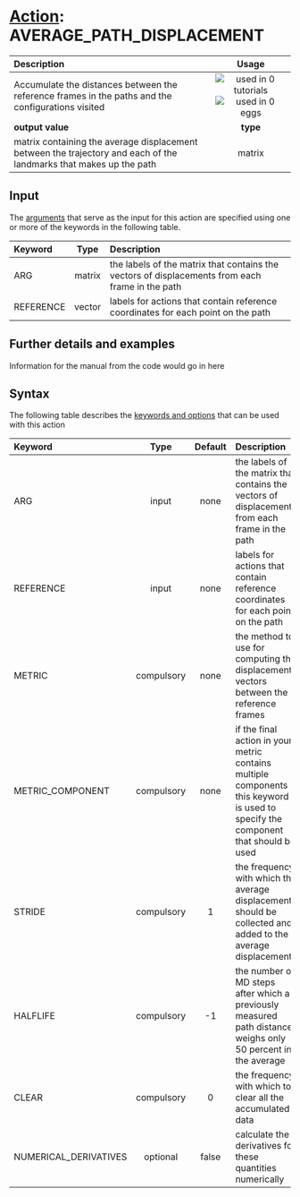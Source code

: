 # [Action](actions.md): AVERAGE_PATH_DISPLACEMENT

| Description    | Usage |
|:--------|:--------:|
| Accumulate the distances between the reference frames in the paths and the configurations visited | ![used in 0 tutorials](https://img.shields.io/badge/tutorials-0-red.svg)![used in 0 eggs](https://img.shields.io/badge/nest-0-red.svg)|
 | **output value** | **type** |
| matrix containing the average displacement between the trajectory and each of the landmarks that makes up the path | matrix |

## Input

The [arguments](specifying_arguments.html) that serve as the input for this action are specified using one or more of the keywords in the following table.

| Keyword |  Type | Description |
|:--------|:------:|:-----------|
| ARG | matrix | the labels of the matrix that contains the vectors of displacements from each frame in the path |
| REFERENCE | vector | labels for actions that contain reference coordinates for each point on the path |


## Further details and examples 
Information for the manual from the code would go in here 
## Syntax 
The following table describes the [keywords and options](parsing.md) that can be used with this action 

| Keyword | Type | Default | Description |
|:-------|:----:|:-------:|:-----------|
| ARG | input | none | the labels of the matrix that contains the vectors of displacements from each frame in the path |
| REFERENCE | input | none | labels for actions that contain reference coordinates for each point on the path |
| METRIC | compulsory | none | the method to use for computing the displacement vectors between the reference frames |
| METRIC_COMPONENT | compulsory | none | if the final action in your metric contains multiple components this keyword is used to specify the component that should be used |
| STRIDE | compulsory | 1 |  the frequency with which the average displacements should be collected and added to the average displacements |
| HALFLIFE | compulsory | -1 |  the number of MD steps after which a previously measured path distance weighs only 50 percent in the average |
| CLEAR | compulsory | 0 |  the frequency with which to clear all the accumulated data |
| NUMERICAL_DERIVATIVES | optional | false |  calculate the derivatives for these quantities numerically |
